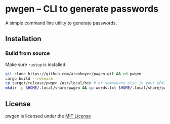 # pwgen &ndash; CLI to generate passwords

A simple command line utility to generate passwords.

## Installation

### Build from source

Make sure `rustup` is installed.

```sh
git clone https://github.com/aronhoyer/pwgen.git && cd pwgen
cargo build --release
cp target/release/pwgen /usr/local/bin # or somewhere else in your $PATH
mkdir -p $HOME/.local/share/pwgen && cp words.txt $HOME/.local/share/pwgen
```

## License

pwgen is licensed under the [MIT License](./LICENSE)
